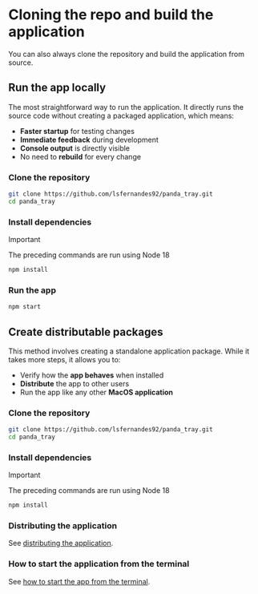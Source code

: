 # Cloning the repo and build the application

You can also always clone the repository and build the application from source.




## Run the app locally

The most straightforward way to run the application. It directly runs the source code without creating a packaged application, which means:

- **Faster startup** for testing changes
- **Immediate feedback** during development
- **Console output** is directly visible
- No need to **rebuild** for every change

### Clone the repository

  ```bash
  git clone https://github.com/lsfernandes92/panda_tray.git
  cd panda_tray
  ```

### Install dependencies

> [!IMPORTANT]
> The preceding commands are run using Node 18

  ```bash
  npm install
  ```

### Run the app

  ```bash
  npm start
  ```




## Create distributable packages

This method involves creating a standalone application package. While it takes more steps, it allows you to:

- Verify how the **app behaves** when installed
- **Distribute** the app to other users
- Run the app like any other **MacOS application**

### Clone the repository

  ```bash
  git clone https://github.com/lsfernandes92/panda_tray.git
  cd panda_tray
  ```

### Install dependencies

> [!IMPORTANT]
> The preceding commands are run using Node 18

  ```bash
  npm install
  ```

### Distributing the application

See [distributing the application](./distributing%20the%20application.md).

### How to start the application from the terminal

See [how to start the app from the terminal](./how%20to%20start%20the%20app%20from%20the%20terminal.md).